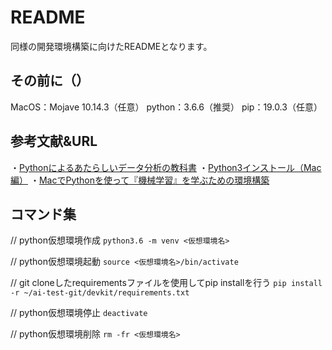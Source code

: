 # README
同様の開発環境構築に向けたREADMEとなります。

## その前に（）
MacOS：Mojave 10.14.3（任意）
python：3.6.6（推奨）
pip：19.0.3（任意）

## 参考文献&URL
・[Pythonによるあたらしいデータ分析の教科書](https://www.amazon.co.jp/Python%E3%81%AB%E3%82%88%E3%82%8B%E3%81%82%E3%81%9F%E3%82%89%E3%81%97%E3%81%84%E3%83%87%E3%83%BC%E3%82%BF%E5%88%86%E6%9E%90%E3%81%AE%E6%95%99%E7%A7%91%E6%9B%B8-AI-TECHNOLOGY-%E5%AF%BA%E7%94%B0-%E5%AD%A6/dp/4798158348)
・[Python3インストール（Mac編）](https://qiita.com/ms-rock/items/72b8f1abc661c539bb09)
・[MacでPythonを使って『機械学習』を学ぶための環境構築](https://qiita.com/yoshizaki_kkgk/items/4663148a2b3ca078ddbc)

## コマンド集
// python仮想環境作成
`python3.6 -m venv <仮想環境名>`

// python仮想環境起動
`source <仮想環境名>/bin/activate`

// git cloneしたrequirementsファイルを使用してpip installを行う
`pip install -r ~/ai-test-git/devkit/requirements.txt`

// python仮想環境停止
`deactivate`

// python仮想環境削除
`rm -fr <仮想環境名>`
